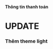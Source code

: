 #### <a style='text-align: center;'>Thông tin thanh toán</a>
# UPDATE
### <a> Thêm theme light </a>
